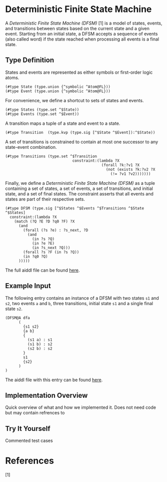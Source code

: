 # Deterministic Finite State Machine

A *Deterministic Finite State Machine (DFSM)* [1] is a model of states, events, and
transitions between states based on the current state and a given
event. Starting from an initial state, a DFSM accepts a sequence of events (also
called word) if the state reached when processing all events is a final state.

## Type Definition

States and events are represented as either symbols or first-order logic atoms.

    (#type State (type.union {^symbolic ^Atom@FL}))
    (#type Event (type.union {^symbolic ^Atom@FL}))
    
For convenience, we define a shortcut to sets of states and events.
    
    (#type States (type.set ^$State))
    (#type Events (type.set ^$Event))
    
A transition maps a tuple of a state and event to a state.
    
    (#type Transition  (type.kvp (type.sig [^$State ^$Event]):^$State))
    
A set of transitions is constrained to contain at most one successor to any state-event combination.

    (#type Transitions (type.set ^$Transition
                                  constraint:(lambda ?X
                                               (forall ?k:?v1 ?X
                                                 (not (exists ?k:?v2 ?X
                                                   (!= ?v1 ?v2)))))))

Finally, we define a *Deterministic Finite State Machine (DFSM)* as a tuple
containing a set of states, a set of events, a set of transitions, and initial
state, and a set of final states. The constraint asserts that all events and
states are part of their respective sets.

    (#type DFSM (type.sig [^$States ^$Events ^$Transitions ^$State ^$States]
      constraint:(lambda ?X 
        (match (?Q ?E ?D ?q0 ?F) ?X
          (and
            (forall (?s ?e) : ?s_next, ?D
              (and
                (in ?s ?Q)
                (in ?e ?E)
                (in ?s_next ?Q)))
            (forall ?s ?F (in ?s ?Q))
            (in ?q0 ?Q)
          )))))

The full aiddl file can be found [here](../../aiddl/automata/discrete-finite-state-machine.aiddl).

## Example Input

The following entry contains an instance of a DFSM with two states `s1` and
`s2`, two events `a` and `b`, three transitions, initial state `s1` and a single
final state `s2`.

    (DFSM@A dfa
          (
            {s1 s2}
            {a b}
            {
              (s1 a) : s1
              (s1 b) : s2
              (s2 b) : s2
            }
            s1
            {s2}
          )
    )
        
The aiddl file with this entry can be found
[here](../../test/automata/dfa-01.aiddl).

## Implementation Overview

Quick overview of what and how we implemented it. Does not need code but may contain refrences to 

## Try It Yourself

Commented test cases

# References

[1] 
